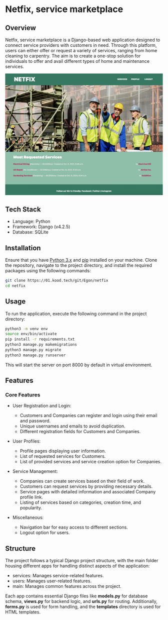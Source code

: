 # Netfix, service marketplace

## Overview

Netfix, service marketplace is a Django-based web application designed to connect service providers with customers in need. Through this platform, users can either offer or request a variety of services, ranging from home cleaning to carpentry. The aim is to create a one-stop solution for individuals to offer and avail different types of home and maintenance services.

![netfix](/img/netfix.webp)

## Tech Stack

- Language: Python
- Framework: Django (v4.2.5)
- Database: SQLite

## Installation

Ensure that you have [Python 3.x](https://www.python.org/downloads/) and [pip](https://pip.pypa.io/en/stable/installation/) installed on your machine. Clone the repository, navigate to the project directory, and install the required packages using the following commands:

```bash
git clone https://01.kood.tech/git/Egon/netfix
cd netfix
```

## Usage

To run the application, execute the following command in the project directory:

```bash
python3 -m venv env 
source env/bin/activate
pip install -r requirements.txt
python3 manage.py makemigrations
python3 manage.py migrate
python3 manage.py runserver
```

This will start the server on port 8000 by default in virtual environment.

## Features

### Core Features

- User Registration and Login:
  - Customers and Companies can register and login using their email and password.
  - Unique usernames and emails to avoid duplication.
  - Different registration fields for Customers and Companies.

- User Profiles:
  - Profile pages displaying user information.
  - List of requested services for Customers.
  - List of provided services and service creation option for Companies.

- Service Management:
  - Companies can create services based on their field of work.
  - Customers can request services by providing necessary details.
  - Service pages with detailed information and associated Company profile link.
  - Listing of services based on categories, creation time, and popularity.

- Miscellaneous:
  - Navigation bar for easy access to different sections.
  - Logout option for users.

## Structure

The project follows a typical Django project structure, with the main folder housing different apps for handling distinct aspects of the application:

- services: Manages service-related features.
- users: Manages user-related features.
- main: Manages common features across the project.

Each app contains essential Django files like **models.py** for database schema, **views.py** for backend logic, and **urls.py** for routing. Additionally, **forms.py** is used for form handling, and the **templates** directory is used for HTML templates.
